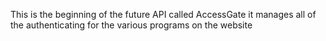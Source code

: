 This is the beginning of the future API called AccessGate it manages all of the authenticating for the various programs on the website